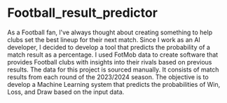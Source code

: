 # Football_result_predictor
As a Football fan, l've always thought about creating something to help clubs set the best lineup for their next match. Since I work as an Al developer, I decided to develop a tool that predicts the probability of a match result as a percentage. I used FotMob data to create software that provides Football clubs with insights into their rivals based on previous results. The data for this project is sourced manually. It consists of match results from each round of the 2023/2024 season.
The objective is to develop a Machine Learning system that predicts the probabilities of Win, Loss, and Draw based on the input data.
